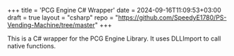 +++
title = 'PCG Engine C# Wrapper'
date = 2024-09-16T11:09:53+03:00
draft = true
layout = "csharp"
repo = "https://github.com/SpeedyE1780/PS-Vending-Machine/tree/master"
+++

This is a C# wrapper for the PCG Engine Library.
It uses DLLImport to call native functions.
